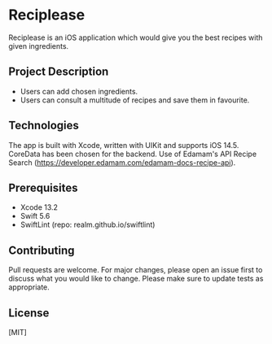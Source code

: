 # Reciplease

Reciplease is an iOS application which would give you the best recipes with given ingredients.

## Project Description

- Users can add chosen ingredients. 
- Users can consult a multitude of recipes and save them in favourite.

## Technologies

The app is built with Xcode, written with UIKit and supports iOS 14.5.
CoreData has been chosen for the backend.
Use of Edamam's API Recipe Search (https://developer.edamam.com/edamam-docs-recipe-api).

## Prerequisites

- Xcode 13.2
- Swift 5.6
- SwiftLint (repo: realm.github.io/swiftlint)

## Contributing

Pull requests are welcome. For major changes, please open an issue first to discuss what you would like to change.
Please make sure to update tests as appropriate.

## License

[MIT]
